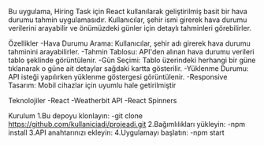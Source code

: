 Bu uygulama, Hiring Task için React kullanılarak geliştirilmiş basit bir hava durumu tahmin uygulamasıdır.
Kullanıcılar, şehir ismi girerek hava durumu verilerini arayabilir ve önümüzdeki günler için detaylı tahminleri görebilirler.

Özellikler
-Hava Durumu Arama: Kullanıcılar, şehir adı girerek hava durumu tahminini arayabilirler.
-Tahmin Tablosu: API'den alınan hava durumu verileri tablo şeklinde görüntülenir.
-Gün Seçimi: Tablo üzerindeki herhangi bir güne tıklanarak o güne ait detaylar sağdaki kartta gösterilir.
-Yüklenme Durumu: API isteği yapılırken yüklenme göstergesi görüntülenir.
-Responsive Tasarım: Mobil cihazlar için uyumlu hale getirilmiştir

Teknolojiler
-React
-Weatherbit API
-React Spinners

Kurulum
1.Bu depoyu klonlayın: 
  -git clone https://github.com/kullaniciadi/projeadi.git
2.Bağımlılıkları yükleyin: 
  -npm install
3.API anahtarınızı ekleyin:
4.Uygulamayı başlatın:
  -npm start






